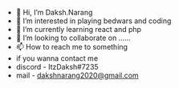 - 👋 Hi, I’m Daksh.Narang 
- 👀 I’m interested in playing bedwars and coding
- 🌱 I’m currently learning react and php
- 💞️ I’m looking to collaborate on ......
- 📫 How to reach me to something
- if you wanna contact me
- discord - ItzDaksh#7235
- mail - dakshnarang2020@gmail.com
<!---
dakshnarang/dakshnarang is a ✨ special ✨ repository because its `README.md` (this file) appears on your GitHub profile.
You can click the Preview link to take a look at your changes.
--->
